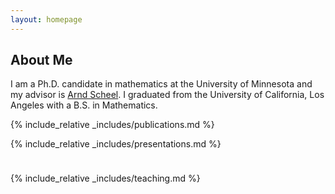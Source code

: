 ```yaml
---
layout: homepage
---
```


## About Me

I am a Ph.D. candidate in mathematics at the University of Minnesota and my advisor is [Arnd Scheel](https://www-users.cse.umn.edu/~scheel/). I graduated from the University of California, Los Angeles with a B.S. in Mathematics.

<!--## Research Interests

- **Computer Vision:** image recognition, image generation, video captioning
- **Machine Learning:** meta-learning, incremental learning, transfer learning

## News

- **[Feb. 2020]** Our paper about incremental learning is accepted to CVPR 2020.
- **[Feb. 2020]** We will host the ACM Multimedia Asia 2020 conference in Singapore!
- **[Sept. 2019]** Our paper about few-shot learning is accepted to NeurIPS 2019.
- **[Mar. 2019]** Our paper about few-shot learning is accepted to CVPR 2019.
-->
{% include_relative _includes/publications.md %}

{% include_relative _includes/presentations.md %}

<p style="font-size:10px;line-height:1;"><br/></p>

{% include_relative _includes/teaching.md %}

<!--{% include_relative _includes/services.md %}-->
